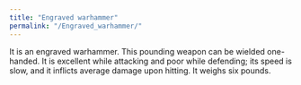 ```yaml
---
title: "Engraved warhammer"
permalink: "/Engraved_warhammer/"
---
```


It is an engraved warhammer. This pounding weapon can be wielded
one-handed. It is excellent while attacking and poor while defending;
its speed is slow, and it inflicts average damage upon hitting. It
weighs six pounds.